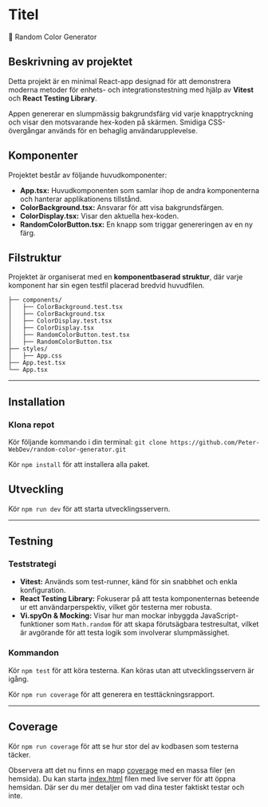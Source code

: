 # Titel

🎨 Random Color Generator

## Beskrivning av projektet

Detta projekt är en minimal React-app designad för att demonstrera moderna metoder för enhets- och integrationstestning med hjälp av **Vitest** och **React Testing Library**.

Appen genererar en slumpmässig bakgrundsfärg vid varje knapptryckning och visar den motsvarande hex-koden på skärmen. Smidiga CSS-övergångar används för en behaglig användarupplevelse.

## Komponenter

Projektet består av följande huvudkomponenter:

- **App.tsx:** Huvudkomponenten som samlar ihop de andra komponenterna och hanterar applikationens tillstånd.
- **ColorBackground.tsx:** Ansvarar för att visa bakgrundsfärgen.
- **ColorDisplay.tsx:** Visar den aktuella hex-koden.
- **RandomColorButton.tsx:** En knapp som triggar genereringen av en ny färg.

## Filstruktur

Projektet är organiserat med en **komponentbaserad struktur**, där varje komponent har sin egen testfil placerad bredvid huvudfilen.

```text
├── components/
│   ├── ColorBackground.test.tsx
│   ├── ColorBackground.tsx
│   ├── ColorDisplay.test.tsx
│   ├── ColorDisplay.tsx
│   ├── RandomColorButton.test.tsx
│   ├── RandomColorButton.tsx
├── styles/
│   ├── App.css
├── App.test.tsx
└── App.tsx
```

---

## Installation

### Klona repot

Kör följande kommando i din terminal:
`git clone https://github.com/Peter-WebDev/random-color-generator.git`

Kör `npm install` för att installera alla paket.

## Utveckling

Kör `npm run dev` för att starta utvecklingsservern.

---

## Testning

### Teststrategi

- **Vitest:** Används som test-runner, känd för sin snabbhet och enkla konfiguration.
- **React Testing Library:** Fokuserar på att testa komponenternas beteende ur ett användarperspektiv, vilket gör testerna mer robusta.
- **Vi.spyOn & Mocking:** Visar hur man mockar inbyggda JavaScript-funktioner som `Math.random` för att skapa förutsägbara testresultat, vilket är avgörande för att testa logik som involverar slumpmässighet.

### Kommandon

Kör `npm test` för att köra testerna. Kan köras utan att utvecklingsservern är igång.

Kör `npm run coverage` för att generera en testtäckningsrapport.

---

## Coverage

Kör `npm run coverage` för att se hur stor del av kodbasen som testerna täcker.

Observera att det nu finns en mapp [coverage](./coverage) med en massa filer (en hemsida). Du kan starta [index.html](./coverage/index.html) filen med live server för att öppna hemsidan. Där ser du mer detaljer om vad dina tester faktiskt testar och inte.

